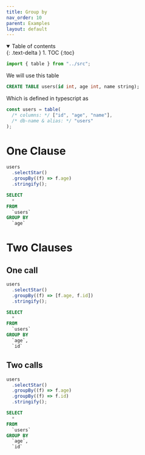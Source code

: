 ```yaml
---
title: Group by
nav_order: 10
parent: Examples
layout: default
---
```


<details open markdown="block">
  <summary>
    Table of contents
  </summary>
  {: .text-delta }
1. TOC
{:toc}
</details>

```ts
import { table } from "../src";
```

We will use this table

```sql
CREATE TABLE users(id int, age int, name string);
```

Which is defined in typescript as

```ts
const users = table(
  /* columns: */ ["id", "age", "name"],
  /* db-name & alias: */ "users"
);
```

# One Clause

```ts
users
  .selectStar()
  .groupBy((f) => f.age)
  .stringify();
```

```sql
SELECT
  *
FROM
  `users`
GROUP BY
  `age`
```

# Two Clauses

## One call

```ts
users
  .selectStar()
  .groupBy((f) => [f.age, f.id])
  .stringify();
```

```sql
SELECT
  *
FROM
  `users`
GROUP BY
  `age`,
  `id`
```

## Two calls

```ts
users
  .selectStar()
  .groupBy((f) => f.age)
  .groupBy((f) => f.id)
  .stringify();
```

```sql
SELECT
  *
FROM
  `users`
GROUP BY
  `age`,
  `id`
```

